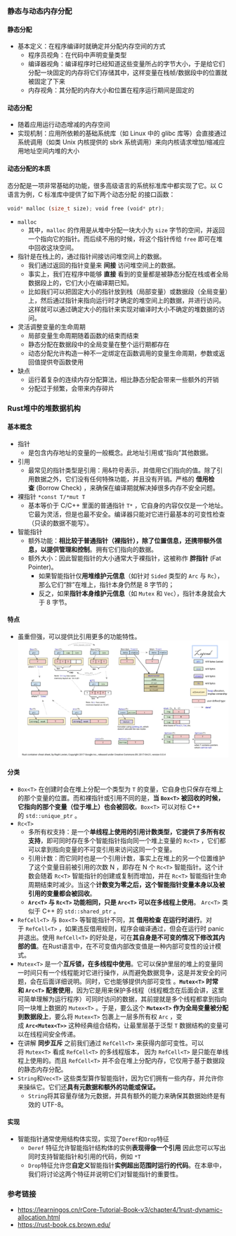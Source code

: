 ### 静态与动态内存分配
#### 静态分配
- 基本定义：在程序编译时就确定并分配内存空间的方式
	- 程序员视角：在代码中声明变量类型
	- 编译器视角：编译程序时已经知道这些变量所占的字节大小，于是给它们分配一块固定的内存将它们存储其中，这样变量在栈帧/数据段中的位置就被固定了下来
	- 内存视角：其分配的内存大小和位置在程序运行期间是固定的
#### 动态分配
- 随着应用运行动态增减的内存空间
- 实现机制：应用所依赖的基础系统库（如 Linux 中的 glibc 库等）会直接通过系统调用（如类 Unix 内核提供的 sbrk 系统调用）来向内核请求增加/缩减应用地址空间内堆的大小
#### 动态分配的本质
态分配是一项非常基础的功能，很多高级语言的系统标准库中都实现了它。以 C 语言为例，C 标准库中提供了如下两个动态分配 的接口函数：
```rust
void* malloc (size_t size); void free (void* ptr);
```
- `malloc`
    - 其中，`malloc` 的作用是从堆中分配一块大小为 `size` 字节的空间，并返回一个指向它的指针。而后续不用的时候，将这个指针传给 `free` 即可在堆中回收这块空间。
- 指针是在栈上的，通过指针间接访问堆空间上的数据。
    - 我们通过返回的指针变量来 **间接** 访问堆空间上的数据。
    - 事实上，我们在程序中能够 **直接** 看到的变量都是被静态分配在栈或者全局数据段上的，它们大小在编译期已知。
    - 比如我们可以把固定大小的指针放到栈（局部变量）或数据段（全局变量）上，然后通过指针来指向运行时才确定的堆空间上的数据，并进行访问。这样就可以通过确定大小的指针来实现对编译时大小不确定的堆数据的访问。
- 灵活调整变量的生命周期
    - 局部变量生命周期随着函数的结束而结束
    - 静态分配在数据段中的全局变量在整个运行期都存在
    - 动态分配允许构造一种不一定绑定在函数调用的变量生命周期，参数或返回值提供夸函数使用
- 缺点
    - 运行着复杂的连续内存分配算法，相比静态分配会带来一些额外的开销
    - 分配过于频繁，会带来内存碎片
### Rust堆中的堆数据机构
#### 基本概念
- 指针
	- 是包含内存地址的变量的一般概念。此地址引用或“指向”其他数据。
 - 引用
	 - 最常见的指针类型是引用：用&符号表示，并借用它们指向的值。除了引用数据之外，它们没有任何特殊功能，并且没有开销。严格的 **借用检查** (Borrow Check) ，来确保在编译期就解决掉很多内存不安全问题。
- 裸指针 `*const T/*mut T` 
	- 基本等价于 C/C++ 里面的普通指针 `T*` ，它自身的内容仅仅是一个地址。它最为灵活，但是也最不安全。编译器只能对它进行最基本的可变性检查（只读的数据不能写）。
- 智能指针
	- 额外功能：**相比较于普通指针（裸指针），除了位置信息，还携带额外信息，以提供管理和控制**。拥有它们指向的数据。
    - 额外大小：因此智能指针的大小通常大于裸指针，这被称作 **胖指针** (Fat Pointer)。
        - 如果智能指针仅**用堆维护元信息**（如针对 `Sided` 类型的 `Arc` 与 `Rc`），那么它们“胖”在堆上，指针本身仍然是 8 字节的；
        - 反之，如果**指针本身维护元信息**（如 `Mutex` 和 `Vec`），指针本身就会大于 8 字节。
#### 特点
- 虽重但强，可以提供比引用更多的功能特性。
![](asserts/Pasted%20image%2020250604193144.png)
#### 分类
- `Box<T>` 在创建时会在堆上分配一个类型为 `T` 的变量，它自身也只保存在堆上的那个变量的位置。而和裸指针或引用不同的是，**当 `Box<T>` 被回收的时候，它指向的那个变量（位于堆上）也会被回收**。`Box<T>` 可以对标 C++ 的 `std::unique_ptr` 。
- `Rc<T>` 
	- 多所有权支持：是一个**单线程上使用的引用计数类型，它提供了多所有权支持**，即可同时存在多个智能指针指向同一个堆上变量的 `Rc<T>` ，它们都可以拿到指向变量的不可变引用来访问这同一个变量。
	- 引用计数：而它同时也是一个引用计数，事实上在堆上的另一个位置维护了这个变量目前被引用的次数 N ，即存在 N 个 `Rc<T>` 智能指针。这个计数会随着 `Rc<T>` 智能指针的创建或复制而增加，并在 `Rc<T>` 智能指针生命周期结束时减少。当这个**计数变为零之后，这个智能指针变量本身以及被引用的变量都会被回收**。 
	- **`Arc<T>` 与 `Rc<T>` 功能相同，只是 `Arc<T>` 可以在多线程上使用**。 `Arc<T>` 类似于 C++ 的 `std::shared_ptr` 。
- `RefCell<T>` 与 `Box<T>` 等智能指针不同，其 **借用检查** **在运行时进行**。对于 `RefCell<T>` ，如果违反借用规则，程序会编译通过，但会在运行时 panic 并退出。使用 `RefCell<T>` 的好处是，可在**其自身是不可变的情况下修改其内部的值**。在Rust语言中，在不可变值内部改变值是一种内部可变性的设计模式。
- `Mutex<T>` 是一个**互斥锁，在多线程中使用**。它可以保护里层的堆上的变量同一时间只有一个线程能对它进行操作，从而避免数据竞争，这是并发安全的问题，会在后面详细说明。同时，它也能够提供内部可变性 。**`Mutex<T>` 时常和 `Arc<T>` 配套使用**，因为它是用来保护多线程（线程概念在后面会讲，这里可简单理解为运行程序）可同时访问的数据，其前提就是多个线程都拿到指向同一块堆上数据的 `Mutex<T>` 。于是，要么这个 **`Mutex<T>` 作为全局变量被分配到数据段上**，要么将 `Mutex<T>` 包裹上一层多所有权 `Arc` ，变成 **`Arc<Mutex<T>>`** 这种经典组合结构，让最里层基于泛型 `T` 数据结构的变量可以在线程间安全传递。
- 在讲解 **同步互斥** 之前我们通过 `RefCell<T>` 来获得内部可变性。可以将 `Mutex<T>` 看成 `RefCell<T>` 的多线程版本， 因为 `RefCell<T>` 是只能在单线程上使用的。而且 `RefCell<T>` 并不会在堆上分配内存，它仅用于基于数据段的静态内存分配。
- `String`和`Vec<T>` 这些类型算作智能指针，因为它们拥有一些内存，并允许你 来操纵它。它们还**具有元数据和额外的功能或保证。**
    - `String`将其容量存储为元数据，并具有额外的能力来确保其数据始终是有效的 UTF-8。
#### 实现
- 智能指针通常使用结构体实现，实现了`Deref`和`Drop`特征
    - `Deref` 特征允许智能指针结构体的实例**表现得像一个引用** 因此您可以写出同时支持智能指针和引用的代码，例如 `*T`
    - `Drop`特征允许您**自定义**智能指针**实例超出范围时运行的代码**。在本章中，我们将讨论这两个特征并说明它们对智能指针的重要性。
### 参考链接
- https://learningos.cn/rCore-Tutorial-Book-v3/chapter4/1rust-dynamic-allocation.html
- https://rust-book.cs.brown.edu/
